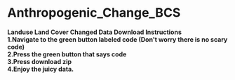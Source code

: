 # Anthropogenic_Change_BCS<br>
<b>Landuse Land Cover Changed Data Download Instructions<b><br>
1.Navigate to the green button labeled code (Don't worry there is no scary code)<br>
2.Press the green button that says code<br>
3.Press download zip<br>
4.Enjoy the juicy data.
